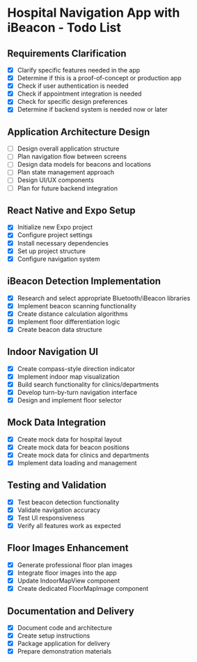 # Hospital Navigation App with iBeacon - Todo List

## Requirements Clarification
- [x] Clarify specific features needed in the app
- [x] Determine if this is a proof-of-concept or production app
- [x] Check if user authentication is needed
- [x] Check if appointment integration is needed
- [x] Check for specific design preferences
- [x] Determine if backend system is needed now or later

## Application Architecture Design
- [ ] Design overall application structure
- [ ] Plan navigation flow between screens
- [ ] Design data models for beacons and locations
- [ ] Plan state management approach
- [ ] Design UI/UX components
- [ ] Plan for future backend integration

## React Native and Expo Setup
- [x] Initialize new Expo project
- [x] Configure project settings
- [x] Install necessary dependencies
- [x] Set up project structure
- [x] Configure navigation system

## iBeacon Detection Implementation
- [x] Research and select appropriate Bluetooth/iBeacon libraries
- [x] Implement beacon scanning functionality
- [x] Create distance calculation algorithms
- [x] Implement floor differentiation logic
- [x] Create beacon data structure

## Indoor Navigation UI
- [x] Create compass-style direction indicator
- [x] Implement indoor map visualization
- [x] Build search functionality for clinics/departments
- [x] Develop turn-by-turn navigation interface
- [x] Design and implement floor selector

## Mock Data Integration
- [x] Create mock data for hospital layout
- [x] Create mock data for beacon positions
- [x] Create mock data for clinics and departments
- [x] Implement data loading and management

## Testing and Validation
- [x] Test beacon detection functionality
- [x] Validate navigation accuracy
- [x] Test UI responsiveness
- [x] Verify all features work as expected

## Floor Images Enhancement
- [x] Generate professional floor plan images
- [x] Integrate floor images into the app
- [x] Update IndoorMapView component
- [x] Create dedicated FloorMapImage component

## Documentation and Delivery
- [x] Document code and architecture
- [x] Create setup instructions
- [x] Package application for delivery
- [x] Prepare demonstration materials
